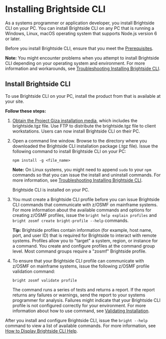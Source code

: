 # Installing Brightside CLI

As a systems programmer or application developer, you install Brightside CLI on your PC. You can install Brightside CLI on any PC that is running a Windows, Linux, macOS operating system that supports Node.js version 6 or later.

Before you install Brightside CLI, ensure that you meet the [Prerequisites](../prerequisites/prerequisites-for-brightside-cli.md).

**Note:** You might encounter problems when you attempt to install Brightside CLI depending on your operating system and environment. For more information and workarounds, see [Troubleshooting Installing Brightside CLI](../troubleshooting-installation/troubleshooting-installing-brightside-cli.md).

## Install Brightside CLI

To use Brightside CLI on your PC, install the product from that is available at your site.

**Follow these steps:**

1. [Obtain the Project Giza installation media](./), which includes the brightside.tgz file. Use FTP to distribute the brightside.tgz file to client workstations. Users can now install Brightside CLI on their PC.
2. Open a command line window. Browse to the directory where you downloaded the Brightside CLI installation package \(.tgz file\). Issue the following command to install Brightside CLI on your PC:

   ```text
   npm install -g <file_name>
   ```

   **Note:** On Linux systems, you might need to append `sudo` to your `npm` commands so that you can issue the install and uninstall commands. For more information, see [Troubleshooting Installing Brightside CLI](../troubleshooting-installation/troubleshooting-installing-brightside-cli.md).

   Brightside CLI is installed on your PC.

3. You must create a Brightside CLI profile before you can issue Brightside CLI commands that communicate with z/OSMF on mainframe systems. For more information about the available commands and options for creating z/OSMF profiles, issue the `bright help explain profiles` and `bright zosmf create bright-profile --help` commands.

   **Tip:** Brightside profiles contain information \(for example, host name, port, and user ID\) that is required for Brightside to interact with remote systems. Profiles allow you to "target" a system, region, or instance for a command. You create and configure profiles at the command group level. Most command groups require a "zosmf" Brightside profile.

4. To ensure that your Brightside CLI profile can communicate with z/OSMF on mainframe systems, issue the following z/OSMF profile validation command:

   ```text
   bright zosmf validate profile
   ```

   The command runs a series of tests and returns a report. If the report returns any failures or warnings, send the report to your systems programmer for analysis. Failures might indicate that your Brightside CLI profile is not configured correctly for your environment. For more information about how to use command, see [Validating Installation](../verifying-installation/validating-brightside-cli-installation.md).

After you install and configure Brightside CLI, issue the `bright --help` command to view a list of available commands. For more information, see [How to Display Brightside CLI Help](../../using-project-giza/using-brightside-cli/how-to-display-brightside-cli-help.md).

